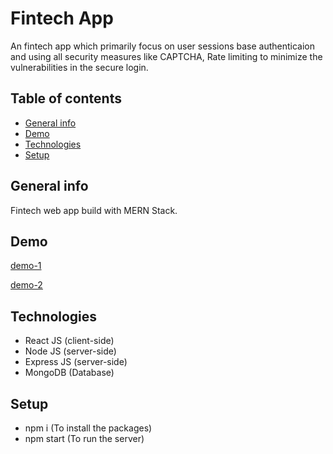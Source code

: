 # Fintech App
An fintech app which primarily focus on user sessions base authenticaion and using all security measures like CAPTCHA, Rate limiting to minimize the vulnerabilities in the secure login.

## Table of contents
* [General info](#general-info)
* [Demo](#demo)
* [Technologies](#technologies)
* [Setup](#setup)

## General info
Fintech web app build with MERN Stack.

## Demo
[demo-1](https://www.loom.com/share/297ed8669d5b42cebcad83de1fb85e7c?sid=4a522266-3dd1-492d-9e2b-6e5f8a9fed62)

[demo-2](https://www.loom.com/share/f3644aba0d57416fa373181982409901?sid=253ef4a6-0967-4acf-b512-c495055aaa7e)

## Technologies
* React JS (client-side)
* Node JS (server-side)
* Express JS (server-side)
* MongoDB (Database)

## Setup
* npm i (To install the packages)
* npm start (To run the server)
